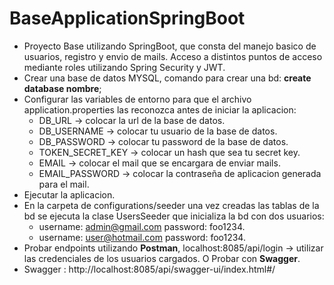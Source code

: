 # BaseApplicationSpringBoot

* Proyecto Base utilizando SpringBoot, que consta del manejo basico de usuarios, registro y envio de mails. Acceso a distintos puntos de acceso mediante roles utilizando Spring Security y JWT.
* Crear una base de datos MYSQL, comando para crear una bd: **create database nombre**;
* Configurar las variables de entorno para que el archivo application.properties las reconozca antes de iniciar la aplicacion:
  * DB_URL -> colocar la url de la base de datos.
  * DB_USERNAME -> colocar tu usuario de la base de datos.
  * DB_PASSWORD -> colocar tu password de la base de datos.
  * TOKEN_SECRET_KEY -> colocar un hash que sea tu secret key.
  * EMAIL -> colocar el mail que se encargara de enviar mails.
  * EMAIL_PASSWORD -> colocar la contraseña de aplicacion generada para el mail.
* Ejecutar la aplicacion.
* En la carpeta de configurations/seeder una vez creadas las tablas de la bd se ejecuta la clase UsersSeeder que inicializa la bd con dos usuarios:
  * username: admin@gmail.com password: foo1234.
  * username: user@hotmail.com password: foo1234.
* Probar endpoints utilizando **Postman**, localhost:8085/api/login -> utilizar las credenciales de los usuarios cargados. O Probar con **Swagger**. 
* Swagger : http://localhost:8085/api/swagger-ui/index.html#/
